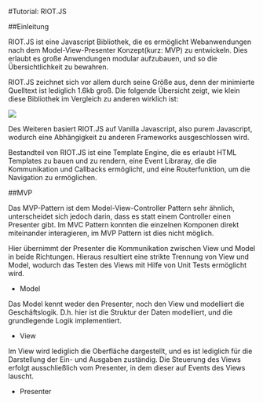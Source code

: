 #Tutorial: RIOT.JS

##Einleitung

RIOT.JS ist eine Javascript Bibliothek, die es ermöglicht Webanwendungen
nach dem Model-View-Presenter Konzept(kurz: MVP) zu entwickeln. Dies
erlaubt es große Anwendungen modular aufzubauen, und so die Übersichtlichkeit
zu bewahren.

RIOT.JS zeichnet sich vor allem durch seine Größe aus, denn der minimierte
Quelltext ist lediglich 1.6kb groß. Die folgende Übersicht zeigt, wie klein
diese Bibliothek im Vergleich zu anderen wirklich ist:

<img src="https://muut.com/m/img/riotjs/riot-size-1.6kb.png" />


Des Weiteren basiert RIOT.JS auf Vanilla Javascript, also purem
Javascript, wodurch eine Abhängigkeit zu anderen Frameworks ausgeschlossen wird.

Bestandteil von RIOT.JS ist eine Template Engine, die es erlaubt HTML Templates
zu bauen und zu rendern, eine Event Libraray, die die Kommunikation und Callbacks
ermöglicht, und eine Routerfunktion, um die Navigation zu ermöglichen.

##MVP

Das MVP-Pattern ist dem Model-View-Controller Pattern sehr ähnlich,
unterscheidet sich jedoch darin, dass es statt einem Controller einen Presenter
gibt. Im MVC Pattern konnten die einzelnen Komponen direkt miteinander interagieren,
im MVP Pattern ist dies nicht möglich.

Hier übernimmt der Presenter die Kommunikation zwischen View und Model in beide
Richtungen. Hieraus resultiert eine strikte Trennung von View und Model, wodurch
das Testen des Views mit Hilfe von Unit Tests ermöglicht wird.

* Model

Das Model kennt weder den Presenter, noch den View und modelliert die Geschäftslogik.
D.h. hier ist die Struktur der Daten modelliert, und die grundlegende Logik implementiert.

* View

Im View wird lediglich die Oberfläche dargestellt, und es ist lediglich für die Darstellung
der Ein- und Ausgaben zuständig. Die Steuerung des Views erfolgt ausschließlich
vom Presenter, in dem dieser auf Events des Views lauscht.

* Presenter

